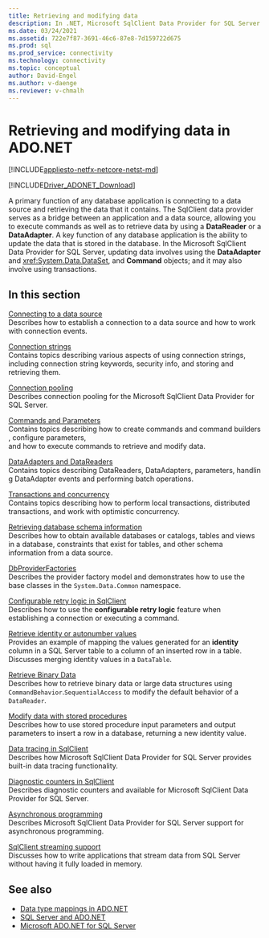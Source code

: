 ```yaml
---
title: Retrieving and modifying data
description: In .NET, Microsoft SqlClient Data Provider for SQL Server serves as a bridge between an application and a data source to read and update data.
ms.date: 03/24/2021
ms.assetid: 722e7f87-3691-46c6-87e8-7d159722d675
ms.prod: sql
ms.prod_service: connectivity
ms.technology: connectivity
ms.topic: conceptual
author: David-Engel
ms.author: v-daenge
ms.reviewer: v-chmalh
---
```

# Retrieving and modifying data in ADO.NET

[!INCLUDE[appliesto-netfx-netcore-netst-md](../../includes/appliesto-netfx-netcore-netst-md.md)]

[!INCLUDE[Driver_ADONET_Download](../../includes/driver_adonet_download.md)]

A primary function of any database application is connecting to a data source and retrieving the data that it contains. The SqlClient data provider serves as a bridge between an application and a data source, allowing you to execute commands as well as to retrieve data by using a **DataReader** or a **DataAdapter**. A key function of any database application is the ability to update the data that is stored in the database. In the Microsoft SqlClient Data Provider for SQL Server, updating data involves using the **DataAdapter** and <xref:System.Data.DataSet>, and **Command** objects; and it may also involve using transactions.

## In this section

[Connecting to a data source](connecting-to-data-source.md)  
Describes how to establish a connection to a data source and how to work with connection events.

[Connection strings](connection-strings.md)  
Contains topics describing various aspects of using connection strings, including connection string keywords, security info, and storing and retrieving them.

[Connection pooling](connection-pooling.md)  
Describes connection pooling for the Microsoft SqlClient Data Provider for SQL Server.

[Commands and Parameters](commands-parameters.md)  
Contains topics describing how to create commands and command builders, configure parameters, and how to execute commands to retrieve and modify data.

[DataAdapters and DataReaders](dataadapters-datareaders.md)  
Contains topics describing DataReaders, DataAdapters, parameters, handling DataAdapter events and performing batch operations.

[Transactions and concurrency](transactions-and-concurrency.md)  
Contains topics describing how to perform local transactions, distributed transactions, and work with optimistic concurrency.

[Retrieving database schema information](retrieving-database-schema-information.md)  
Describes how to obtain available databases or catalogs, tables and views in a database, constraints that exist for tables, and other schema information from a data source.

[DbProviderFactories](dbproviderfactories.md)  
Describes the provider factory model and demonstrates how to use the base classes in the `System.Data.Common` namespace.

[Configurable retry logic in SqlClient](configurable-retry-logic.md)  
Describes how to use the **configurable retry logic** feature when establishing a connection or executing a command.

[Retrieve identity or autonumber values](retrieve-identity-or-autonumber-values.md)  
Provides an example of mapping the values generated for an **identity** column in a SQL Server table to a column of an inserted row in a table. Discusses merging identity values in a `DataTable`.

[Retrieve Binary Data](retrieve-binary-data.md)  
Describes how to retrieve binary data or large data structures using `CommandBehavior`.`SequentialAccess` to modify the default behavior of a `DataReader`.

[Modify data with stored procedures](modify-data-with-stored-procedures.md)  
Describes how to use stored procedure input parameters and output parameters to insert a row in a database, returning a new identity value.

[Data tracing in SqlClient](data-tracing.md)  
Describes how Microsoft SqlClient Data Provider for SQL Server provides built-in data tracing functionality.
  
[Diagnostic counters in SqlClient](diagnostic-counters.md)  
Describes diagnostic counters and available for Microsoft SqlClient Data Provider for SQL Server.
  
[Asynchronous programming](asynchronous-programming.md)  
Describes Microsoft SqlClient Data Provider for SQL Server support for asynchronous programming.
  
[SqlClient streaming support](sqlclient-streaming-support.md)  
Discusses how to write applications that stream data from SQL Server without having it fully loaded in memory.

## See also

- [Data type mappings in ADO.NET](data-type-mappings-ado-net.md)
- [SQL Server and ADO.NET](./sql/index.md)
- [Microsoft ADO.NET for SQL Server](microsoft-ado-net-sql-server.md)
